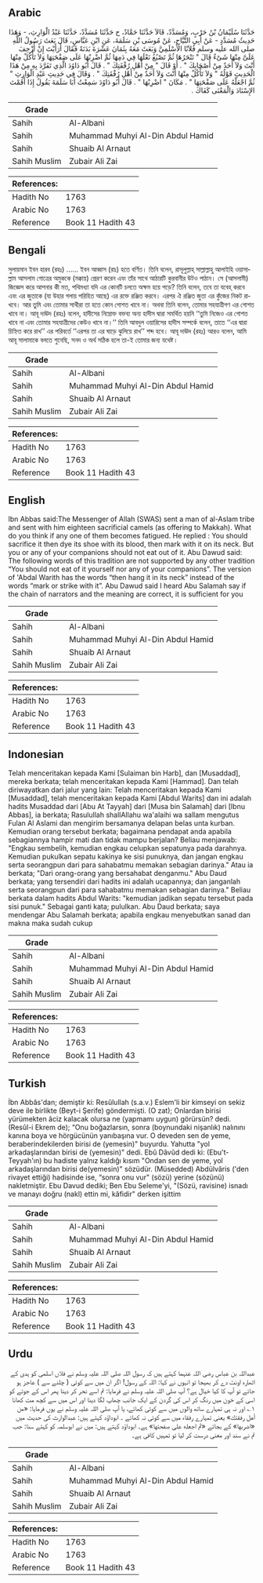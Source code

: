 ## Arabic


<div dir="rtl" lang="ar" style={{fontSize:'larger',backgroundColor:'#f8f9fa',padding:20}}>
حَدَّثَنَا سُلَيْمَانُ بْنُ حَرْبٍ، وَمُسَدَّدٌ، قَالاَ حَدَّثَنَا حَمَّادٌ، ح حَدَّثَنَا مُسَدَّدٌ، حَدَّثَنَا عَبْدُ الْوَارِثِ، - وَهَذَا حَدِيثُ مُسَدَّدٍ - عَنْ أَبِي التَّيَّاحِ، عَنْ مُوسَى بْنِ سَلَمَةَ، عَنِ ابْنِ عَبَّاسٍ، قَالَ بَعَثَ رَسُولُ اللَّهِ صلى الله عليه وسلم فُلاَنًا الأَسْلَمِيَّ وَبَعَثَ مَعَهُ بِثَمَانَ عَشْرَةَ بَدَنَةً فَقَالَ أَرَأَيْتَ إِنْ أُزْحِفَ عَلَىَّ مِنْهَا شَىْءٌ قَالَ ‏"‏ تَنْحَرُهَا ثُمَّ تَصْبُغُ نَعْلَهَا فِي دَمِهَا ثُمَّ اضْرِبْهَا عَلَى صَفْحَتِهَا وَلاَ تَأْكُلْ مِنْهَا أَنْتَ وَلاَ أَحَدٌ مِنْ أَصْحَابِكَ ‏"‏ ‏.‏ أَوْ قَالَ ‏"‏ مِنْ أَهْلِ رُفْقَتِكَ ‏"‏ ‏.‏ قَالَ أَبُو دَاوُدَ الَّذِي تَفَرَّدَ بِهِ مِنْ هَذَا الْحَدِيثِ قَوْلُهُ ‏"‏ وَلاَ تَأْكُلْ مِنْهَا أَنْتَ وَلاَ أَحَدٌ مِنْ أَهْلِ رُفْقَتِكَ ‏"‏ ‏.‏ وَقَالَ فِي حَدِيثِ عَبْدِ الْوَارِثِ ‏"‏ ثُمَّ اجْعَلْهُ عَلَى صَفْحَتِهَا ‏"‏ ‏.‏ مَكَانَ ‏"‏ اضْرِبْهَا ‏"‏ ‏.‏ قَالَ أَبُو دَاوُدَ سَمِعْتُ أَبَا سَلَمَةَ يَقُولُ إِذَا أَقَمْتَ الإِسْنَادَ وَالْمَعْنَى كَفَاكَ ‏.‏
</div>
<div style={{backgroundColor:'#f8f9fa',padding:20, marginBottom: 10}}><table> <thead> <tr> <th>Grade</th> <th></th> </tr> </thead> <tbody> <tr><td>Sahih</td><td>Al-Albani</td></tr><tr><td>Sahih</td><td>Muhammad Muhyi Al-Din Abdul Hamid</td></tr><tr><td>Sahih</td><td>Shuaib Al Arnaut</td></tr><tr><td>Sahih Muslim</td><td>Zubair Ali Zai</td></tr></tbody></table><table> <thead> <tr> <th>References:</th> <th></th> </tr> </thead> <tbody><tr><td>Hadith No</td><td>1763</td></tr><tr><td>Arabic No</td><td>1763</td></tr><tr><td>Reference</td><td>Book 11 Hadith 43</td></tr></tbody></table></div>

## Bengali


<div dir="ltr" lang="bn" style={{fontSize:'larger',backgroundColor:'#f8f9fa',padding:20}}>
সুলায়মান ইবন হারব (রহঃ) ...... ইবন আব্বাস (রাঃ) হতে বর্ণিত। তিনি বলেন, রাসূলুল্লাহ্ সাল্লাল্লাহু আলাইহি ওয়াসাল্লাম আসলাম গোত্রের অমুককে (মক্কায়) প্রেরণ করেন এবং তাঁর সাথে আঠারটি কুরবানীর উটও পাঠান। সে (আসলামী) জিজ্ঞেস করে আপনার কী মত, পথিমধ্যা যদি এর কোনটি চলতে অক্ষম হয়ে পড়ে? তিনি বলেন, তবে তা যবেহ্ করবে এবং এর জুতাকে (যা উহার গলায় পরিহিত আছে) এর রক্তে রঞ্জিত করবে। এরপর ঐ রঞ্জিত জুতা এর কুঁজের নিকট রাখবে। আর তুমি এবং তোমার সাথীরা তা হতে কোন গোশত খাবে না। অথবা তিনি বলেন, তোমার সহযাত্রীগণ এর গোশত খাবে না। আবূ দাঊদ (রহঃ) বলেন, হাদীসের নিম্নোক্ত বক্তব্য অন্য হাদীস দ্বারা সমর্থিত হয়নি ‘‘তুমি নিজেও এর গোশত খাবে না এবং তোমার সহযাত্রীদের কেউও খাবে না।’’ তিনি আবদুল ওয়ারিসের হাদীস সম্পর্কে বলেন, তাতে ‘‘এর দ্বারা চিহ্নিত করে রাখ’’ এর পরিবর্তে ‘‘এরপর তা এর ঘাড়ে ঝুলিয়ে রাখ’’ শব্দ হবে। আবূ দাঊদ (রহঃ) আরও বলেন, আমি আবূ সালামাকে বলতে শুনেছি, সনদ ও অর্থ সঠিক হলে তা-ই তোমার জন্য যথেষ্ট।
</div>
<div style={{backgroundColor:'#f8f9fa',padding:20, marginBottom: 10}}><table> <thead> <tr> <th>Grade</th> <th></th> </tr> </thead> <tbody> <tr><td>Sahih</td><td>Al-Albani</td></tr><tr><td>Sahih</td><td>Muhammad Muhyi Al-Din Abdul Hamid</td></tr><tr><td>Sahih</td><td>Shuaib Al Arnaut</td></tr><tr><td>Sahih Muslim</td><td>Zubair Ali Zai</td></tr></tbody></table><table> <thead> <tr> <th>References:</th> <th></th> </tr> </thead> <tbody><tr><td>Hadith No</td><td>1763</td></tr><tr><td>Arabic No</td><td>1763</td></tr><tr><td>Reference</td><td>Book 11 Hadith 43</td></tr></tbody></table></div>

## English


<div dir="ltr" lang="en" style={{fontSize:'larger',backgroundColor:'#f8f9fa',padding:20}}>
Ibn Abbas said:The Messenger of Allah (SWAS) sent a man of al-Aslam tribe and sent with him eighteen sacrificial camels (as offering to Makkah). What do you think if any one of them becomes fatigued. He replied : You should sacrifice it then dye its shoe with its blood, then mark with it on its neck. But you or any of your companions should not eat out of it. Abu Dawud said: The following words of this tradition are not supported by any other tradition “You should not eat of it yourself nor any of your companions”. The version of 'Abdal Warith has the words “then hang it in its neck” instead of the words “mark or strike with it”. Abu Dawud said I heard Abu Salamah say if the chain of narrators and the meaning are correct, it is sufficient for you
</div>
<div style={{backgroundColor:'#f8f9fa',padding:20, marginBottom: 10}}><table> <thead> <tr> <th>Grade</th> <th></th> </tr> </thead> <tbody> <tr><td>Sahih</td><td>Al-Albani</td></tr><tr><td>Sahih</td><td>Muhammad Muhyi Al-Din Abdul Hamid</td></tr><tr><td>Sahih</td><td>Shuaib Al Arnaut</td></tr><tr><td>Sahih Muslim</td><td>Zubair Ali Zai</td></tr></tbody></table><table> <thead> <tr> <th>References:</th> <th></th> </tr> </thead> <tbody><tr><td>Hadith No</td><td>1763</td></tr><tr><td>Arabic No</td><td>1763</td></tr><tr><td>Reference</td><td>Book 11 Hadith 43</td></tr></tbody></table></div>

## Indonesian


<div dir="ltr" lang="id" style={{fontSize:'larger',backgroundColor:'#f8f9fa',padding:20}}>
Telah menceritakan kepada Kami [Sulaiman bin Harb], dan [Musaddad], mereka berkata; telah menceritakan kepada Kami [Hammad]. Dan telah diriwayatkan dari jalur yang lain: Telah menceritakan kepada Kami [Musaddad], telah menceritakan kepada Kami [Abdul Warits] dan ini adalah hadits Musaddad dari [Abu At Tayyah] dari [Musa bin Salamah] dari [Ibnu Abbas], ia berkata; Rasulullah shallAllahu wa'alaihi wa sallam mengutus Fulan Al Aslami dan mengirim bersamanya delapan belas unta kurban. Kemudian orang tersebut berkata; bagaimana pendapat anda apabila sebagiannya hampir mati dan tidak mampu berjalan? Beliau menjawab: "Engkau sembelih, kemudian engkau celupkan sepatunya pada darahnya. Kemudian pukulkan sepatu kakinya ke sisi punuknya, dan jangan engkau serta seorangpun dari para sahabatmu memakan sebagian darinya." Atau ia berkata; "Dari orang-orang yang bersahabat denganmu." Abu Daud berkata; yang tersendiri dari hadits ini adalah ucapannya; dan janganlah serta seorangpun dari para sahabatmu memakan sebagian darinya." Beliau berkata dalam hadits Abdul Warits: "kemudian jadikan sepatu tersebut pada sisi punuk." Sebagai ganti kata; pululkan. Abu Daud berkata; saya mendengar Abu Salamah berkata; apabila engkau menyebutkan sanad dan makna maka sudah cukup
</div>
<div style={{backgroundColor:'#f8f9fa',padding:20, marginBottom: 10}}><table> <thead> <tr> <th>Grade</th> <th></th> </tr> </thead> <tbody> <tr><td>Sahih</td><td>Al-Albani</td></tr><tr><td>Sahih</td><td>Muhammad Muhyi Al-Din Abdul Hamid</td></tr><tr><td>Sahih</td><td>Shuaib Al Arnaut</td></tr><tr><td>Sahih Muslim</td><td>Zubair Ali Zai</td></tr></tbody></table><table> <thead> <tr> <th>References:</th> <th></th> </tr> </thead> <tbody><tr><td>Hadith No</td><td>1763</td></tr><tr><td>Arabic No</td><td>1763</td></tr><tr><td>Reference</td><td>Book 11 Hadith 43</td></tr></tbody></table></div>

## Turkish


<div dir="ltr" lang="tr" style={{fontSize:'larger',backgroundColor:'#f8f9fa',padding:20}}>
İbn Abbâs'dan; demiştir ki: Resûlullah (s.a.v.) Eslem'li bir kimseyi on sekiz deve ile birlikte (Beyt-i Şerife) göndermişti. (O zat); Onlardan birisi yürümekten âciz kalacak olursa ne (yapmamı uygun) görürsün? dedi. (Resûl-i Ekrem de); “Onu boğazlarsın, sonra (boynundaki nişanlık) nalınını kanına boya ve hörgücünün yanıbaşına vur. O deveden sen de yeme, beraberindekilerden birisi de (yemesin)" buyurdu. Yahutta "yol arkadaşlarından birisi de (yemesin)" dedi. Ebû Dâvûd dedi ki: (Ebu't-Teyyah'ın) bu hadiste yalnız kaldığı kısım "Ondan sen de yeme, yol arkadaşlarından birisi de(yemesin)" sözüdür. (Müsedded) Abdülvâris ('den rivayet ettiği) hadisinde ise, “sonra onu vur" (sözü) yerine (sözü­nü) nakletmiştir. Ebu Davud dediki; Ben Ebu Seleme'yi, "(Sözü, ravisine) isna­dı ve manayı doğru (nakl) ettin mi, kâfidir" derken işittim
</div>
<div style={{backgroundColor:'#f8f9fa',padding:20, marginBottom: 10}}><table> <thead> <tr> <th>Grade</th> <th></th> </tr> </thead> <tbody> <tr><td>Sahih</td><td>Al-Albani</td></tr><tr><td>Sahih</td><td>Muhammad Muhyi Al-Din Abdul Hamid</td></tr><tr><td>Sahih</td><td>Shuaib Al Arnaut</td></tr><tr><td>Sahih Muslim</td><td>Zubair Ali Zai</td></tr></tbody></table><table> <thead> <tr> <th>References:</th> <th></th> </tr> </thead> <tbody><tr><td>Hadith No</td><td>1763</td></tr><tr><td>Arabic No</td><td>1763</td></tr><tr><td>Reference</td><td>Book 11 Hadith 43</td></tr></tbody></table></div>

## Urdu


<div dir="rtl" lang="ur" style={{fontSize:'larger',backgroundColor:'#f8f9fa',padding:20}}>
عبداللہ بن عباس رضی اللہ عنہما کہتے ہیں کہ رسول اللہ صلی اللہ علیہ وسلم نے فلاں اسلمی کو ہدی کے اٹھارہ اونٹ دے کر بھیجا تو انہوں نے کہا: اللہ کے رسول! اگر ان میں سے کوئی ( چلنے سے ) عاجز ہو جائے تو آپ کا کیا خیال ہے؟ آپ صلی اللہ علیہ وسلم نے فرمایا: تم اسے نحر کر دینا پھر اس کے جوتے کو اسی کے خون میں رنگ کر اس کی گردن کے ایک جانب چھاپ لگا دینا اور اس میں سے کچھ مت کھانا ۱؎ اور نہ ہی تمہارے ساتھ والوں میں سے کوئی کھائے، یا آپ صلی اللہ علیہ وسلم نے یوں فرمایا: «من أهل رفقتك» یعنی تمہارے رفقاء میں سے کوئی نہ کھائے ۔ ابوداؤد کہتے ہیں: عبدالوارث کی حدیث میں «اضربها» کے بجائے «ثم اجعله على صفحتها» ہے۔ ابوداؤد کہتے ہیں: میں نے ابوسلمہ کو کہتے سنا: جب تم نے سند اور معنی درست کر لیا تو تمہیں کافی ہے۔
</div>
<div style={{backgroundColor:'#f8f9fa',padding:20, marginBottom: 10}}><table> <thead> <tr> <th>Grade</th> <th></th> </tr> </thead> <tbody> <tr><td>Sahih</td><td>Al-Albani</td></tr><tr><td>Sahih</td><td>Muhammad Muhyi Al-Din Abdul Hamid</td></tr><tr><td>Sahih</td><td>Shuaib Al Arnaut</td></tr><tr><td>Sahih Muslim</td><td>Zubair Ali Zai</td></tr></tbody></table><table> <thead> <tr> <th>References:</th> <th></th> </tr> </thead> <tbody><tr><td>Hadith No</td><td>1763</td></tr><tr><td>Arabic No</td><td>1763</td></tr><tr><td>Reference</td><td>Book 11 Hadith 43</td></tr></tbody></table></div>